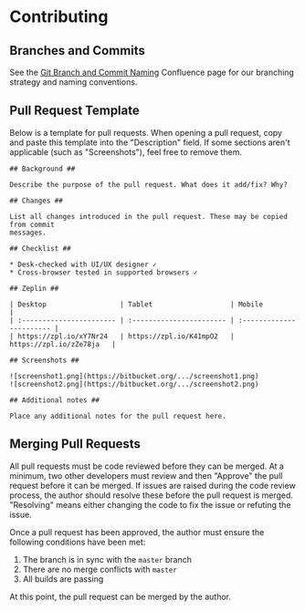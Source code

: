 # Contributing

## Branches and Commits

See the [Git Branch and Commit Naming](https://origindd.atlassian.net/wiki/spaces/DIG/pages/69252443/Git+Branch+and+Commit+Naming) Confluence page for our branching strategy and naming conventions.

## Pull Request Template

Below is a template for pull requests. When opening a pull request, copy and
paste this template into the "Description" field. If some sections aren't
applicable (such as "Screenshots"), feel free to remove them.

```text
## Background ##

Describe the purpose of the pull request. What does it add/fix? Why?

## Changes ##

List all changes introduced in the pull request. These may be copied from commit
messages.

## Checklist ##

* Desk-checked with UI/UX designer ✓
* Cross-browser tested in supported browsers ✓

## Zeplin ##

| Desktop                  | Tablet                   | Mobile                   |
| :----------------------- | :----------------------- | :----------------------- |
| https://zpl.io/xY7Nr24   | https://zpl.io/K41mpO2   | https://zpl.io/zZe78ja   |

## Screenshots ##

![screenshot1.png](https://bitbucket.org/.../screenshot1.png)
![screenshot2.png](https://bitbucket.org/.../screenshot2.png)

## Additional notes ##

Place any additional notes for the pull request here.
```

## Merging Pull Requests

All pull requests must be code reviewed before they can be merged. At a minimum,
two other developers must review and then "Approve" the pull request before it
can be merged. If issues are raised during the code review process, the author
should resolve these before the pull request is merged. "Resolving" means either
changing the code to fix the issue or refuting the issue.

Once a pull request has been approved, the author must ensure the following
conditions have been met:

1. The branch is in sync with the `master` branch
2. There are no merge conflicts with `master`
3. All builds are passing

At this point, the pull request can be merged by the author.
